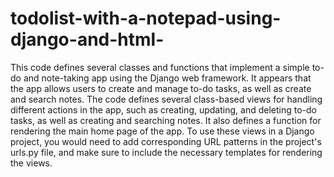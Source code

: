 # todolist-with-a-notepad-using-django-and-html-

This code defines several classes and functions that implement a simple to-do and note-taking app using the Django web framework. 
It appears that the app allows users to create and manage to-do tasks, as well as create and search notes.
The code defines several class-based views for handling different actions in the app, such as creating, updating, and deleting to-do tasks, as well as creating and searching notes. 
It also defines a function for rendering the main home page of the app.
To use these views in a Django project, you would need to add corresponding URL patterns in the project's urls.py file, and make sure to include the necessary templates for rendering the views.

